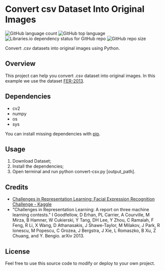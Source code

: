 # Convert csv Dataset Into Original Images

![GitHub language count](https://img.shields.io/github/languages/count/whoisraibolt/Convert-csv-Dataset-Into-Original-Images.svg)
![GitHub top language](https://img.shields.io/github/languages/top/whoisraibolt/Convert-csv-Dataset-Into-Original-Images.svg)
![Libraries.io dependency status for GitHub repo](https://img.shields.io/librariesio/github/whoisraibolt/Convert-csv-Dataset-Into-Original-Images.svg)
![GitHub repo size](https://img.shields.io/github/repo-size/whoisraibolt/Convert-csv-Dataset-Into-Original-Images.svg)

Convert .csv datasets into original images using Python.

## Overview

This project can help you convert .csv dataset into original images. In this example we use the dataset [FER-2013](https://www.kaggle.com/c/challenges-in-representation-learning-facial-expression-recognition-challenge/data "FER-2013").

## Dependencies

- cv2
- numpy
- os
- sys

You can install missing dependencies with [pip](https://pip.pypa.io/en/stable/ "pip").

## Usage

1. Download Dataset;
2. Install the dependencies;
3. Open terminal and run python convert-csv.py [output_path].

## Credits

- [Challenges in Representation Learning: Facial Expression Recognition Challenge - Kaggle](https://www.kaggle.com/c/challenges-in-representation-learning-facial-expression-recognition-challenge/discussion/29428 "Kaggle")
- "Challenges in Representation Learning: A report on three machine learning contests." I Goodfellow, D Erhan, PL Carrier, A Courville, M Mirza, B Hamner, W Cukierski, Y Tang, DH Lee, Y Zhou, C Ramaiah, F Feng, R Li, X Wang, D Athanasakis, J Shawe-Taylor, M Milakov, J Park, R Ionescu, M Popescu, C Grozea, J Bergstra, J Xie, L Romaszko, B Xu, Z Chuang, and Y. Bengio. arXiv 2013.

## License

Feel free to use this source code to modify or deploy to your own project.
